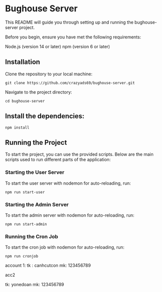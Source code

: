 # Bughouse Server

This README will guide you through setting up and running the bughouse-server project.

Before you begin, ensure you have met the following requirements:

Node.js (version 14 or later)
npm (version 6 or later)

## Installation

Clone the repository to your local machine:

```
git clone https://github.com/crazyads69/bughouse-server.git

```

Navigate to the project directory:

```
cd bughouse-server

```

## Install the dependencies:

```
npm install
```

## Running the Project

To start the project, you can use the provided scripts. Below are the main scripts used to run different parts of the application:

### Starting the User Server

To start the user server with nodemon for auto-reloading, run:

```
npm run start-user
```

### Starting the Admin Server

To start the admin server with nodemon for auto-reloading, run:

```
npm run start-admin
```

### Running the Cron Job

To start the cron job with nodemon for auto-reloading, run:

```
npm run cronjob
```

account 1:
tk : canhcutcon
mk: 123456789

acc2

tk: yonedoan
mk: 123456789
